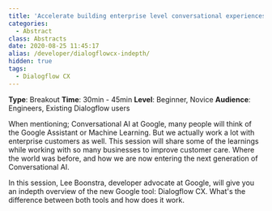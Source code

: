 ```yaml
---
title: 'Accelerate building enterprise level conversational experiences. Building chat and voice bots next gen with Dialogflow CX'
categories:
  - Abstract
class: Abstracts
date: 2020-08-25 11:45:17
alias: /developer/dialogflowcx-indepth/
hidden: true
tags:
  - Dialogflow CX
---
```


**Type**: Breakout
**Time**: 30min - 45min
**Level**: Beginner, Novice
**Audience**: Engineers, Existing Dialogflow users

<!--more-->

When mentioning; Conversational AI at Google, many people will think of the Google Assistant or Machine Learning. But we actually work a lot with enterprise customers as well. This session will share some of the learnings while working with so many businesses to improve customer care. Where the world was before, and how we are now entering the next generation of Conversational AI.

In this session, Lee Boonstra, developer advocate at Google, will give you an indepth overview of the new Google tool: Dialogflow CX. What's the difference between both tools and how does it work.



